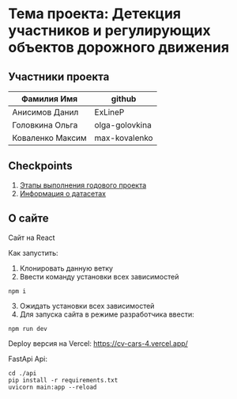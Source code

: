 # Тема проекта:  Детекция участников и регулирующих объектов дорожного движения

## Участники проекта

| Фамилия Имя | github |
| --- | --- |
| Анисимов Данил | ExLineP |
| Головкина Ольга | olga-golovkina |
| Коваленко Максим | max-kovalenko | 

## Checkpoints
1. [Этапы выполнения годового проекта](https://github.com/ml-hls-annual-project-cv-4/annual-main-project/wiki/%D0%AD%D1%82%D0%B0%D0%BF%D1%8B-%D0%B2%D1%8B%D0%BF%D0%BE%D0%BB%D0%BD%D0%B5%D0%BD%D0%B8%D1%8F-%D0%B3%D0%BE%D0%B4%D0%BE%D0%B2%D0%BE%D0%B3%D0%BE-%D0%BF%D1%80%D0%BE%D0%B5%D0%BA%D1%82%D0%B0)
2. [Информация о датасетах](https://github.com/ml-hls-annual-project-cv-4/annual-main-project/blob/datasets-info/files/datasets_info.txt)

## О сайте
Сайт на React

Как запустить:
1) Клонировать данную ветку
2) Ввести команду установки всех зависимостей
```console
npm i
```
3) Ожидать установки всех зависимостей
4) Для запуска сайта в режиме разработчика ввести:
```console
npm run dev
```

Deploy версия на Vercel: https://cv-cars-4.vercel.app/

FastApi Api:
```console
cd ./api
pip install -r requirements.txt
uvicorn main:app --reload
```
